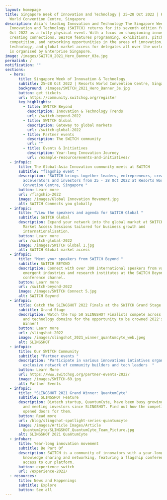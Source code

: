 ```yaml
---
layout: homepage
title: Singapore Week of Innovation and Technology | 25–28 Oct 2022 | Resorts
  World Convention Centre, Singapore
description: Asia's leading Innovation and Technology The Singapore Week of
  Innovation and Technology (SWITCH) returns for its seventh edition from 25–28
  Oct 2022 as a fully physical event. With a focus on championing innovation and
  creating connections, SWITCH features programming, exhibitions, pitching
  competition, and networking opportunities in the areas of innovation,
  technology, and global market access for delegates all over the world. SWITCH
  is organised by Enterprise Singapore.
image: /images/SWITCH_2021_Hero_Banner_03a.jpg
permalink: /
notification: ""
sections:
  - hero:
      title: Singapore Week of Innovation & Technology
      subtitle: 25–28 Oct 2022 | Resorts World Convention Centre, Singapore
      background: /images/SWITCH_2021_Hero_Banner_3e.jpg
      button: get tickets
      url: https://community.switchsg.org/register
      key_highlights:
        - title: SWITCH Beyond
          description: Innovation & Technology Trends
          url: /switch-beyond-2022
        - title: SWITCH Global
          description: Gateway to global markets
          url: /switch-global-2022
        - title: Partner events
          description: The SWITCH community
          url: ""
        - title: Events & Initiatives
          description: Year-long Innovation Journey
          url: /example-resource/events-and-initiatives/
  - infopic:
      title: The Global-Asia Innovation community meets at SWITCH
      subtitle: "flagship event "
      description: "SWITCH brings together leaders, entrepreneurs, creators,
        accelerators and investors from 25 - 28 Oct 2022 at Resorts World
        Convetion Centre, Singapore "
      button: Learn more
      url: /flagship-2022
      image: /images/Global Innovation Movement.jpg
      alt: SWITCH Connects you globally
  - infopic:
      title: "View the speakers and agenda for SWITCH Global "
      subtitle: SWITCH Global
      description: Expand your network into the global market at SWITCH Global’s
        Market Access Sessions tailored for business growth and
        internationalisation.
      button: Learn more
      url: /switch-global-2022
      image: /images/SWITCH Global 1.jpg
      alt: SWITCH Global market access
  - infopic:
      title: "Meet your speakers from SWITCH Beyond "
      subtitle: SWITCH BEYOND
      description: Connect with over 300 international speakers from vanguard and
        emergent industries and research institutes at the SWITCH Beyond
        conference channel.
      button: Learn more
      url: /switch-beyond-2022
      image: /images/SWITCH Connect 5.jpg
      alt: SWITCH Beyond
  - infopic:
      title: Catch the SLINGSHOT 2022 Finals at the SWITCH Grand Stage!
      subtitle: Grand Stage
      description: Watch the Top 50 SLINGSHOT Finalists compete across 5 innovation
        and technology domains for the opportunity to be crowned 2022's Grand
        Winner!
      button: Learn more
      url: /slingshot-2022
      image: /images/slingshot_2021_winner_quantumcyte_web.jpeg
      alt: SLINGSHOT
  - infopic:
      title: Our SWITCH Community
      subtitle: "Partner events "
      description: "Participate in various innovations intiatives organised by our
        exclusive network of community builders and tech leaders  "
      button: Learn More
      url: https://www.switchsg.org/partner-events-2022/
      image: /images/SWITCH-69.jpg
      alt: Partner Events
  - infopic:
      title: "SLINGSHOT 2021 Grand Winner: QuantumCyte"
      subtitle: SLINGSHOT Feature
      description: Biotech startup, QuantumCyte, have been busy growing, developing,
        and meeting investors since SLINGSHOT. Find out how the competition
        opened doors for them.
      button: Read more
      url: /blog/slingshot-spotlight-series-quantumcyte
      image: /images/Article Images/Article
        QuantumCyte/SLINGSHOT_QuantumCyte_Team_Picture.jpg
      alt: SLINGSHOT 2021 QuantumCyte
  - infobar:
      title: Year-long innovation movement
      subtitle: Be Part Of
      description: SWITCH is a community of innovators with a year-long programme of
        knowledge sharing and networking, featuring a flagship conference and
        access to our platform.
      button: experience switch
      url: /experience-2022/
  - resources:
      title: News and Happenings
      subtitle: Explore
      button: See all
---
```

